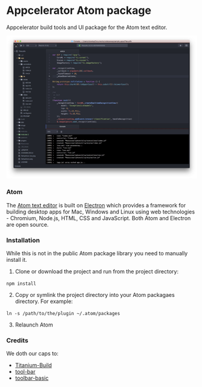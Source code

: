 # Appcelerator Atom package

Appcelerator build tools and UI package for the Atom text editor.

![Screenshot](images/screenshot.jpg)

### Atom

The [Atom text editor](https://atom.io) is built on [Electron](http://electron.atom.io) which provides a framework for building desktop apps for Mac, Windows and Linux using web technologies - Chromium, Node.js, HTML, CSS and JavaScript. Both Atom and Electron are open source.

### Installation

While this is not in the public Atom package library you need to manually install it.

1. Clone or download the project and run from the project directory:

`npm install`

2. Copy or symlink the project directory into your Atom packagaes directory. For example:

`ln -s /path/to/the/plugin ~/.atom/packages`

3. Relaunch Atom

### Credits

We doth our caps to:

* [Titanium-Build](https://github.com/HazemKhaled/Titanium-Build)
* [tool-bar](https://github.com/suda/tool-bar)
* [toolbar-basic](https://github.com/mattlovaglio/toolbar-basic)
